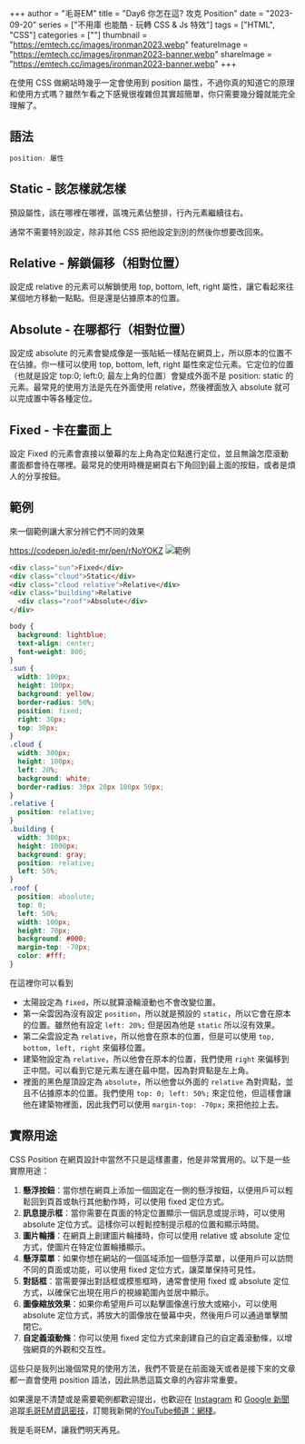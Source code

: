 +++
author = "毛哥EM"
title = "Day6 你怎在這? 攻克 Position"
date = "2023-09-20"
series = ["不用庫 也能酷 - 玩轉 CSS & Js 特效"]
tags = ["HTML", "CSS"]
categories = [""]
thumbnail = "https://emtech.cc/images/ironman2023.webp"
featureImage = "https://emtech.cc/images/ironman2023-banner.webp"
shareImage = "https://emtech.cc/images/ironman2023-banner.webp"
+++

在使用 CSS 做網站時幾乎一定會使用到 position 屬性，不過你真的知道它的原理和使用方式嗎？雖然乍看之下感覺很複雜但其實超簡單，你只需要幾分鐘就能完全理解了。
<!--more-->
## 語法

```css
position: 屬性
```

## Static - 該怎樣就怎樣

預設屬性，該在哪裡在哪裡，區塊元素佔整排，行內元素繼續往右。

通常不需要特別設定，除非其他 CSS 把他設定到別的然後你想要改回來。

## Relative - 解鎖偏移（相對位置）

設定成 relative 的元素可以解鎖使用 top, bottom, left, right 屬性，讓它看起來往某個地方移動一點點。但是還是佔據原本的位置。

## Absolute - 在哪都行（相對位置）

設定成 absolute 的元素會變成像是一張貼紙一樣貼在網頁上，所以原本的位置不在佔據。你一樣可以使用 top, bottom, left, right 屬性來定位元素。它定位的位置（也就是設定 top:0; left:0; 最左上角的位置）會變成外面不是 position: static 的元素。最常見的使用方法是先在外面使用 relative，然後裡面放入 absolute 就可以完成置中等各種定位。

## Fixed - 卡在畫面上

設定 Fixed 的元素會直接以螢幕的左上角為定位點進行定位，並且無論怎麼滾動畫面都會待在哪裡。最常見的使用時機是網頁右下角回到最上面的按鈕，或者是煩人的分享按鈕。

## 範例

來一個範例讓大家分辨它們不同的效果

https://codepen.io/edit-mr/pen/rNoYOKZ
![範例](https://emtech.cc/post/2023ironman-6/sunny.webp)

```html
<div class="sun">Fixed</div>
<div class="cloud">Static</div>
<div class="cloud relative">Relative</div>
<div class="building">Relative
  <div class="roof">Absolute</div>
</div>
```

```css
body {
  background: lightblue;
  text-align: center;
  font-weight: 800;
}
.sun {
  width: 100px;
  height: 100px;
  background: yellow;
  border-radius: 50%;
  position: fixed;
  right: 30px;
  top: 30px;
}
.cloud {
  width: 300px;
  height: 100px;
  left: 20%;
  background: white;
  border-radius: 30px 20px 100px 50px;
}
.relative {
  position: relative;
}
.building {
  width: 300px;
  height: 1000px;
  background: gray;
  position: relative;
  left: 50%;
}
.roof {
  position: absolute;
  top: 0;
  left: 50%;
  width: 100px;
  height: 70px;
  background: #000;
  margin-top: -70px;
  color: #fff;
}
```

在這裡你可以看到
* 太陽設定為 `fixed`，所以就算滾輪滾動也不會改變位置。
* 第一朵雲因為沒有設定 `position`，所以就是預設的 `static`，所以它會在原本的位置。雖然他有設定 `left: 20%;` 但是因為他是 `static` 所以沒有效果。
* 第二朵雲設定為 `relative`，所以他會在原本的位置，但是可以使用 `top, bottom, left, right` 來偏移位置。
* 建築物設定為 `relative`，所以他會在原本的位置，我們使用 `right` 來偏移到正中間。可以看到它是元素左邊在最中間，因為對齊點是左上角。
* 裡面的黑色屋頂設定為 `absolute`，所以他會以外面的 `relative` 為對齊點，並且不佔據原本的位置。我們使用 `top: 0; left: 50%;` 來定位他，但這樣會讓他在建築物裡面，因此我們可以使用 `margin-top: -70px;` 來把他拉上去。

## 實際用途

CSS Position 在網頁設計中當然不只是這樣畫畫，他是非常實用的。以下是一些實際用途：

1. **懸浮按鈕**：當你想在網頁上添加一個固定在一側的懸浮按鈕，以便用戶可以輕鬆回到頁首或執行其他動作時，可以使用 fixed 定位方式。
2. **訊息提示框**：當你需要在頁面的特定位置顯示一個訊息或提示時，可以使用 absolute 定位方式。這樣你可以輕鬆控制提示框的位置和顯示時間。
3. **圖片輪播**：在網頁上創建圖片輪播時，你可以使用 relative 或 absolute 定位方式，使圖片在特定位置輪播顯示。
4. **懸浮菜單**：如果你想在網站的一個區域添加一個懸浮菜單，以便用戶可以訪問不同的頁面或功能，可以使用 fixed 定位方式，讓菜單保持可見性。
5. **對話框**：當需要彈出對話框或模態框時，通常會使用 fixed 或 absolute 定位方式，以確保它出現在用戶的視線範圍內並居中顯示。
6. **圖像縮放效果**：如果你希望用戶可以點擊圖像進行放大或縮小，可以使用 absolute 定位方式，將放大的圖像放在螢幕中央，然後用戶可以通過單擊關閉它。
7. **自定義滾動條**：你可以使用 fixed 定位方式來創建自己的自定義滾動條，以增強網頁的外觀和交互性。

這些只是我列出幾個常見的使用方法，我們不管是在前面幾天或者是接下來的文章都一直會使用 position 語法，因此熟悉這篇文章的內容非常重要。

如果還是不清楚或是需要範例都歡迎提出，也歡迎在 [Instagram](https://www.instagram.com/em.tec.blog) 和 [Google 新聞](https://news.google.com/publications/CAAqBwgKMKXLvgswsubVAw?ceid=TW:zh-Hant&oc=3)追蹤[毛哥EM資訊密技](https://emtech.cc/)，訂閱我新開的[YouTube頻道：網棧](https://www.youtube.com/@webpallet)。

我是毛哥EM，讓我們明天再見。
